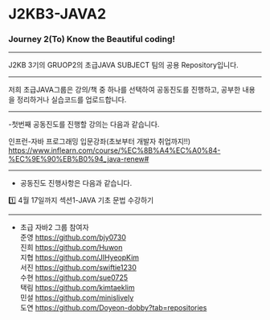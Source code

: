 # J2KB3-JAVA2

<h3>Journey 2(To) Know the Beautiful coding!</h3>

---

J2KB 3기의 GRUOP2의 초급JAVA SUBJECT 팀의 공용 Repository입니다.

---
저희 초급JAVA그룹은 강의/책 중 하나를 선택하여 공동진도를 진행하고,
공부한 내용을 정리하거나 실습코드를 업로드합니다.


---

-첫번째 공동진도를 진행할 강의는 다음과 같습니다.

인프런-자바 프로그래밍 입문강좌(초보부터 개발자 취업까지!!)  
https://www.inflearn.com/course/%EC%8B%A4%EC%A0%84-%EC%9E%90%EB%B0%94_java-renew#


---

- 공동진도 진행사항은 다음과 같습니다.

1️⃣ 4월 17일까지 섹션1-JAVA 기초 문법 수강하기
  
  
  
  
  
 ---
 
 
- 초급 자바2 그룹 참여자  
준영 https://github.com/bjy0730  
진희 https://github.com/Huwon  
지협 https://github.com/JIHyeopKim  
서진 https://github.com/swiftie1230  
수현 https://github.com/sue0725  
택림 https://github.com/kimtaeklim  
민설 https://github.com/minislively  
도연 https://github.com/Doyeon-dobby?tab=repositories  








